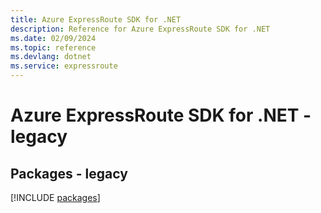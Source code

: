 ```yaml
---
title: Azure ExpressRoute SDK for .NET
description: Reference for Azure ExpressRoute SDK for .NET
ms.date: 02/09/2024
ms.topic: reference
ms.devlang: dotnet
ms.service: expressroute
---
```

# Azure ExpressRoute SDK for .NET - legacy
## Packages - legacy
[!INCLUDE [packages](expressroute-index.md)]
